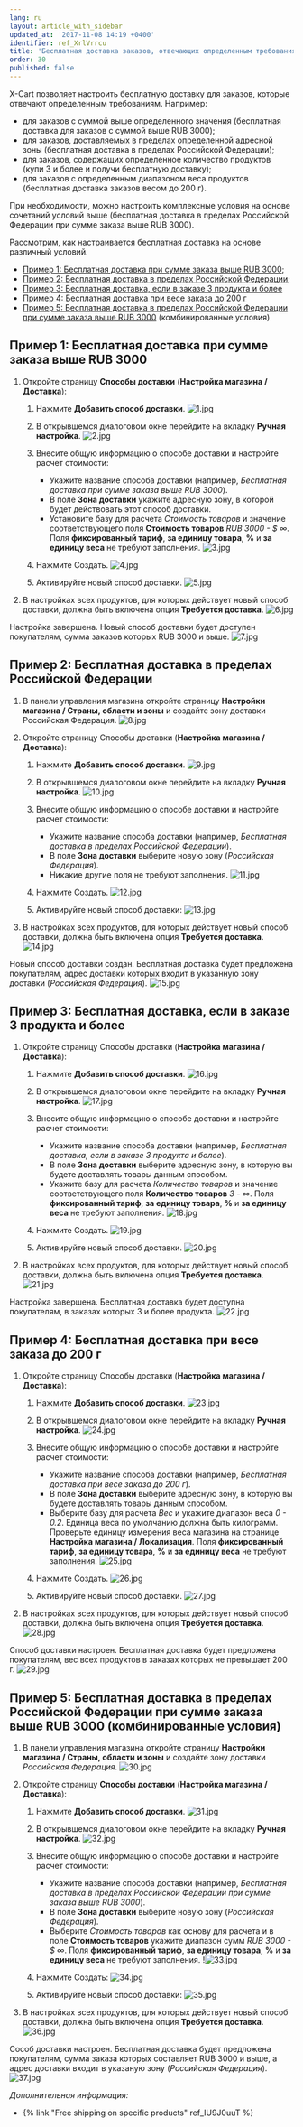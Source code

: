 ```yaml
---
lang: ru
layout: article_with_sidebar
updated_at: '2017-11-08 14:19 +0400'
identifier: ref_XrlVrrcu
title: 'Бесплатная доставка заказов, отвечающих определенным требованиям'
order: 30
published: false
---
```

X-Cart позволяет настроить бесплатную доставку для заказов, которые отвечают определенным требованиям. Например:

   * для заказов с суммой выше определенного значения (бесплатная доставка для заказов с суммой выше RUB 3000);
   * для заказов, доставляемых в пределах определенной адресной зоны (бесплатная доставка в пределах Российской Федерации);
   * для заказов, содержащих определенное количество продуктов (купи 3 и более и получи бесплатную доставку);
   * для заказов с определенным диапазоном веса продуктов (бесплатная доставка заказов весом до 200 г).
   
   При необходимости, можно настроить комплексные условия на основе сочетаний условий выше (бесплатная доставка в пределах Российской Федерации при сумме заказа выше RUB 3000).

Рассмотрим, как настраивается бесплатная доставка на основе различный условий.

   *  [Пример 1: Бесплатная доставка при сумме заказа выше RUB 3000](#example-1-free-shipping-on-orders-over-50);
   *  [Пример 2: Бесплатная доставка в пределах Российской Федерации](#example-2-free-shipping-within-germany);
   *  [Пример 3: Бесплатная доставка, если в заказе 3 продукта и более](#example-3-free-shipping-on-orders-of-3-or-more-items)
   *  [Пример 4: Бесплатная доставка при весе заказа до 200 г](#example-4-free-shipping-on-orders-of-up-to-200-g-weight)
   * [Пример 5: Бесплатная доставка в пределах Российской Федерации при сумме заказа выше RUB 3000](#example-5-free-shipping-on-orders-over-50-shipped-within-Germany) (комбинированные условия)

## Пример 1: Бесплатная доставка при сумме заказа выше RUB 3000

1.  Откройте страницу **Способы доставки** (**Настройка магазина / Доставка**):

    1.  Нажмите **Добавить способ доставки**.
        ![1.jpg]({{site.baseurl}}/attachments/ref_XrlVrrcu/1.jpg)

    2.  В открывшемся диалоговом окне перейдите на вкладку **Ручная настройка**.
        ![2.jpg]({{site.baseurl}}/attachments/ref_XrlVrrcu/2.jpg)

    3.  Внесите общую информацию о способе доставки и настройте расчет стоимости:
        *   Укажите название способа доставки (например, _Бесплатная доставка при сумме заказа выше RUB 3000_).
        *   В поле **Зона доставки** укажите адресную зону, в которой будет действовать этот способ доставки.
        *   Установите базу для расчета _Стоимость товаров_ и значение соответствующего поля **Стоимость товаров** _RUB 3000 - $ ∞_. Поля **фиксированный тариф**, **за единицу товара**, **%** и **за единицу веса** не требуют заполнения.
        ![3.jpg]({{site.baseurl}}/attachments/ref_XrlVrrcu/3.jpg)
        
    4.  Нажмите Создать.
        ![4.jpg]({{site.baseurl}}/attachments/ref_XrlVrrcu/4.jpg)

    5.  Активируйте новый способ доставки.
        ![5.jpg]({{site.baseurl}}/attachments/ref_XrlVrrcu/5.jpg)

2.  В настройках всех продуктов, для которых действует новый способ доставки, должна быть включена опция **Требуется доставка**.
    ![6.jpg]({{site.baseurl}}/attachments/ref_XrlVrrcu/6.jpg)

Настройка завершена. Новый способ доставки будет доступен покупателям, сумма заказов которых RUB 3000 и выше.
    ![7.jpg]({{site.baseurl}}/attachments/ref_XrlVrrcu/7.jpg)
    

## Пример 2: Бесплатная доставка в пределах Российской Федерации

1.  В панели управления магазина откройте страницу **Настройки магазина / Страны, области и зоны** и создайте зону доставки Российская Федерация.
       ![8.jpg]({{site.baseurl}}/attachments/ref_XrlVrrcu/8.jpg)

2.  Откройте страницу Способы доставки (**Настройка магазина / Доставка**):

    1.  Нажмите **Добавить способ доставки**.
        ![9.jpg]({{site.baseurl}}/attachments/ref_XrlVrrcu/9.jpg)

    2.  В открывшемся диалоговом окне перейдите на вкладку **Ручная настройка**.
        ![10.jpg]({{site.baseurl}}/attachments/ref_XrlVrrcu/10.jpg)

    3.  Внесите общую информацию о способе доставки и настройте расчет стоимости:
        *   Укажите название способа доставки (например, _Бесплатная доставка в пределах Российской Федерации_).
        *   В поле **Зона доставки** выберите новую зону (_Российская Федерация_).
        *   Никакие другие поля не требуют заполнения.
        ![11.jpg]({{site.baseurl}}/attachments/ref_XrlVrrcu/11.jpg)
        
    4.  Нажмите Создать.
        ![12.jpg]({{site.baseurl}}/attachments/ref_XrlVrrcu/12.jpg)

    5.  Активируйте новый способ доставки:
        ![13.jpg]({{site.baseurl}}/attachments/ref_XrlVrrcu/13.jpg)
       
3.  В настройках всех продуктов, для которых действует новый способ доставки, должна быть включена опция **Требуется доставка**.
    ![14.jpg]({{site.baseurl}}/attachments/ref_XrlVrrcu/14.jpg)

Новый способ доставки создан. Бесплатная доставка будет предложена покупателям, адрес доставки которых входит в указанную зону доставки (_Российская Федерация_).
     ![15.jpg]({{site.baseurl}}/attachments/ref_XrlVrrcu/15.jpg)
     
    
## Пример 3: Бесплатная доставка, если в заказе 3 продукта и более

1.  Откройте страницу Способы доставки (**Настройка магазина / Доставка**):

    1.  Нажмите **Добавить способ доставки**.
        ![16.jpg]({{site.baseurl}}/attachments/ref_XrlVrrcu/16.jpg)

    2.  В открывшемся диалоговом окне перейдите на вкладку **Ручная настройка**.
        ![17.jpg]({{site.baseurl}}/attachments/ref_XrlVrrcu/17.jpg)

    3.  Внесите общую информацию о способе доставки и настройте расчет стоимости:
        *   Укажите название способа доставки (например, _Бесплатная доставка, если в заказе 3 продукта и более_).
        *   В поле **Зона доставки** выберите адресную зону, в которую вы будете доставлять товары данным способом.
        *   Укажите базу для расчета _Количество товаров_ и значение соответствующего поля **Количество товаров** _3 - ∞_. Поля **фиксированный тариф**, **за единицу товара**, **%** и **за единицу веса** не требуют заполнения.
        ![18.jpg]({{site.baseurl}}/attachments/ref_XrlVrrcu/18.jpg)
        
    4.  Нажмите Создать.
        ![19.jpg]({{site.baseurl}}/attachments/ref_XrlVrrcu/19.jpg)

    5.  Активируйте новый способ доставки.
        ![20.jpg]({{site.baseurl}}/attachments/ref_XrlVrrcu/20.jpg)

2.  В настройках всех продуктов, для которых действует новый способ доставки, должна быть включена опция **Требуется доставка**.
    ![21.jpg]({{site.baseurl}}/attachments/ref_XrlVrrcu/21.jpg)

Настройка завершена. Бесплатная доставка будет доступна покупателям, в заказах которых 3 и более продукта.
    ![22.jpg]({{site.baseurl}}/attachments/ref_XrlVrrcu/22.jpg)


## Пример 4: Бесплатная доставка при весе заказа до 200 г

1.  Откройте страницу Способы доставки (**Настройка магазина / Доставка**):

    1.  Нажмите **Добавить способ доставки**.
        ![23.jpg]({{site.baseurl}}/attachments/ref_XrlVrrcu/23.jpg)

    2.  В открывшемся диалоговом окне перейдите на вкладку **Ручная настройка**.
        ![24.jpg]({{site.baseurl}}/attachments/ref_XrlVrrcu/24.jpg)

    3.  Внесите общую информацию о способе доставки и настройте расчет стоимости:
        *   Укажите название способа доставки (например, _Бесплатная доставка при весе заказа до 200 г_).
        *   В поле **Зона доставки** выберите адресную зону, в которую вы будете доставлять товары данным способом.
        *   Выберите базу для расчета _Вес_ и укажите диапазон веса _0 - 0.2_. Единица веса по умолчанию должна быть килограмм. Проверьте единицу измерения веса магазина на странице **Настройка магазина / Локализация**. Поля **фиксированный тариф**, **за единицу товара**, **%** и **за единицу веса** не требуют заполнения.
        ![25.jpg]({{site.baseurl}}/attachments/ref_XrlVrrcu/25.jpg)
        
    4.  Нажмите Создать.
        ![26.jpg]({{site.baseurl}}/attachments/ref_XrlVrrcu/26.jpg)

    5.  Активируйте новый способ доставки.
        ![27.jpg]({{site.baseurl}}/attachments/ref_XrlVrrcu/27.jpg)

2.  В настройках всех продуктов, для которых действует новый способ доставки, должна быть включена опция **Требуется доставка**.
    ![28.jpg]({{site.baseurl}}/attachments/ref_XrlVrrcu/28.jpg)

Способ доставки настроен. Бесплатная доставка будет предложена покупателям, вес всех продуктов в заказах которых не превышает 200 г.
    ![29.jpg]({{site.baseurl}}/attachments/ref_XrlVrrcu/29.jpg)

## Пример 5: Бесплатная доставка в пределах Российской Федерации при сумме заказа выше RUB 3000 (комбинированные условия)

1.  В панели управления магазина откройте страницу **Настройки магазина / Страны, области и зоны** и создайте зону доставки _Российская Федерация_.
       ![30.jpg]({{site.baseurl}}/attachments/ref_XrlVrrcu/30.jpg)

2.  Откройте страницу **Способы доставки** (**Настройка магазина / Доставка**):

    1.  Нажмите **Добавить способ доставки**.
        ![31.jpg]({{site.baseurl}}/attachments/ref_XrlVrrcu/31.jpg)

    2.  В открывшемся диалоговом окне перейдите на вкладку **Ручная настройка**.
        ![32.jpg]({{site.baseurl}}/attachments/ref_XrlVrrcu/32.jpg)

    3.  Внесите общую информацию о способе доставки и настройте расчет стоимости:
        *   Укажите название способа доставки (например, _Бесплатная доставка в пределах Российской Федерации при сумме заказа выше RUB 3000_).
        *   В поле **Зона доставки** выберите новую зону (_Российская Федерация_).
        *   Выберите _Стоимость товаров_ как основу для расчета и в поле **Стоимость товаров** укажите диапазон сумм _RUB 3000 - $ ∞_. Поля **фиксированный тариф**, **за единицу товара**, **%** и **за единицу веса** не требуют заполнения.
        !![33.jpg]({{site.baseurl}}/attachments/ref_XrlVrrcu/33.jpg)
        
    4.  Нажмите Создать:
        ![34.jpg]({{site.baseurl}}/attachments/ref_XrlVrrcu/34.jpg)

    5.  Активируйте новый способ доставки:
        ![35.jpg]({{site.baseurl}}/attachments/ref_XrlVrrcu/35.jpg)

3.  В настройках всех продуктов, для которых действует новый способ доставки, должна быть включена опция **Требуется доставка**.
    ![36.jpg]({{site.baseurl}}/attachments/ref_XrlVrrcu/36.jpg)

Сособ доставки настроен. Бесплатная доставка будет предложена покупателям, сумма заказа которых составляет RUB 3000 и выше, а адрес доставки входит в указаную зону (_Российская Федерация_).
    ![37.jpg]({{site.baseurl}}/attachments/ref_XrlVrrcu/37.jpg)

_Дополнительная информация:_

   * {% link "Free shipping on specific products" ref_IU9J0uuT %}



